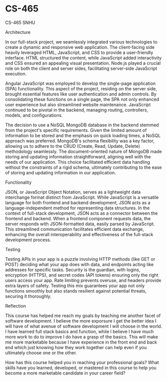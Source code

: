 # CS-465
CS-465 SNHU

Architecture

In our full-stack project, we seamlessly integrated various technologies to create a dynamic and responsive web application. The client-facing side heavily leveraged HTML, JavaScript, and CSS to provide a user-friendly interface. HTML structured the content, while JavaScript added interactivity and CSS ensured an appealing visual presentation. Node.js played a crucial role on both the client and server sides, facilitating server-side JavaScript execution.

Angular JavaScript was employed to develop the single-page application (SPA) functionality. This aspect of the project, residing on the server side, brought essential features like user authentication and admin controls. By consolidating these functions on a single page, the SPA not only enhanced user experience but also streamlined website maintenance. JavaScript continued to be pivotal in the backend, managing routing, controllers, models, and configurations.

The decision to use a NoSQL MongoDB database in the backend stemmed from the project's specific requirements. Given the limited amount of information to be stored and the emphasis on quick loading times, a NoSQL approach was preferred. MongoDB's schema flexibility was a key factor, allowing us to adhere to the CRUD (Create, Read, Update, Delete) methodology seamlessly. The document-oriented nature of MongoDB made storing and updating information straightforward, aligning well with the needs of our application. This choice facilitated efficient data handling without the constraints of a rigid schema, ultimately contributing to the ease of storing and updating information in our application.

Functionality

JSON, or JavaScript Object Notation, serves as a lightweight data interchange format distinct from JavaScript. While JavaScript is a versatile language for both frontend and backend development, JSON acts as a language-independent method for representing data structures. In the context of full-stack development, JSON acts as a connector between the frontend and backend. When a frontend component requests data, the server responds with JSON-formatted data, easily parsed by JavaScript. This streamlined communication facilitates efficient data exchange, enhancing the overall interoperability and effectiveness of the full-stack development process.


Testing

Testing APIs in your app is a puzzle involving HTTP methods (like GET or POST) deciding what your app does with data, and endpoints acting like addresses for specific tasks. Security is the guardian, with logins, encryption (HTTPS), and secret codes (API tokens) ensuring only the right users access your app. Rate limiting prevents overuse, and headers provide extra layers of safety. Testing this mix guarantees your app not only functions smoothly but also stands resilient against potential threats, securing it thoroughly.

Reflection

This course has helped me reach my goals by teaching me another facet of software development. I believe the more exporsure I get the better idea I will have of what avenue of software development I will choose in the world. I have learned full stack basics and function, while I believe I have much more work to do to improve I do have a grasp of the basics. This will make me more marketable because I have experience in the front end and back end which just knowing how they work together can help even if you ultimately choose one or the other.


How has this course helped you in reaching your professional goals? What skills have you learned, developed, or mastered in this course to help you become a more marketable candidate in your career field?
